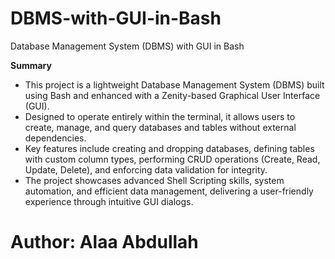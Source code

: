# DBMS-with-GUI-in-Bash
Database Management System (DBMS) with GUI in Bash

**Summary**

- This project is a lightweight Database Management System (DBMS) built using Bash and enhanced with a Zenity-based Graphical User Interface (GUI).
- Designed to operate entirely within the terminal, it allows users to create, manage, and query databases and tables without external dependencies. 
- Key features include creating and dropping databases, defining tables with custom column types, performing CRUD operations (Create, Read, Update, Delete), and enforcing data validation for integrity. 
- The project showcases advanced Shell Scripting skills, system automation, and efficient data management, delivering a user-friendly experience through intuitive GUI dialogs.



# Author: Alaa Abdullah 